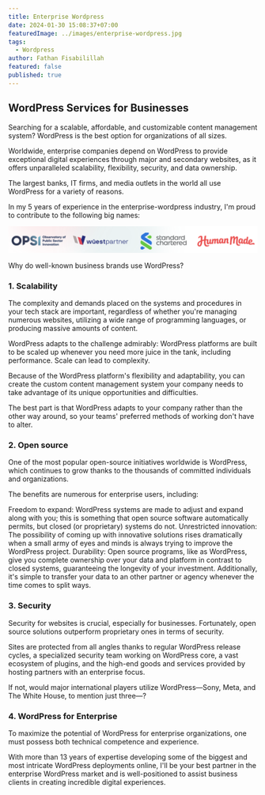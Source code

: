 ```yaml
---
title: Enterprise Wordpress
date: 2024-01-30 15:08:37+07:00
featuredImage: ../images/enterprise-wordpress.jpg
tags:
  - Wordpress
author: Fathan Fisabilillah
featured: false
published: true
---
```

## **WordPress Services for Businesses**

Searching for a scalable, affordable, and customizable content management system? WordPress is the best option for organizations of all sizes.

Worldwide, enterprise companies depend on WordPress to provide exceptional digital experiences through major and secondary websites, as it offers unparalleled scalability, flexibility, security, and data ownership.

The largest banks, IT firms, and media outlets in the world all use WordPress for a variety of reasons.

In my 5 years of experience in the enterprise-wordpress industry, I'm proud to contribute to the following big names:

![Fathan Enterprise Wordpress](../images/screenshot-2024-01-31-at-22.44.09.png)

Why do well-known business brands use WordPress?

### 1. Scalability

The complexity and demands placed on the systems and procedures in your tech stack are important, regardless of whether you're managing numerous websites, utilizing a wide range of programming languages, or producing massive amounts of content.

WordPress adapts to the challenge admirably: WordPress platforms are built to be scaled up whenever you need more juice in the tank, including performance. Scale can lead to complexity.

Because of the WordPress platform's flexibility and adaptability, you can create the custom content management system your company needs to take advantage of its unique opportunities and difficulties.

The best part is that WordPress adapts to your company rather than the other way around, so your teams' preferred methods of working don't have to alter.

### 2. Open source

One of the most popular open-source initiatives worldwide is WordPress, which continues to grow thanks to the thousands of committed individuals and organizations.

The benefits are numerous for enterprise users, including:

Freedom to expand: WordPress systems are made to adjust and expand along with you; this is something that open source software automatically permits, but closed (or proprietary) systems do not.
Unrestricted innovation: The possibility of coming up with innovative solutions rises dramatically when a small army of eyes and minds is always trying to improve the WordPress project.
Durability: Open source programs, like as WordPress, give you complete ownership over your data and platform in contrast to closed systems, guaranteeing the longevity of your investment. Additionally, it's simple to transfer your data to an other partner or agency whenever the time comes to split ways.

### 3. Security

Security for websites is crucial, especially for businesses. Fortunately, open source solutions outperform proprietary ones in terms of security.

Sites are protected from all angles thanks to regular WordPress release cycles, a specialized security team working on WordPress core, a vast ecosystem of plugins, and the high-end goods and services provided by hosting partners with an enterprise focus.

If not, would major international players utilize WordPress—Sony, Meta, and The White House, to mention just three—?

### 4. WordPress for Enterprise

To maximize the potential of WordPress for enterprise organizations, one must possess both technical competence and experience.

With more than 13 years of expertise developing some of the biggest and most intricate WordPress deployments online, I'll be your best partner in the enterprise WordPress market and is well-positioned to assist business clients in creating incredible digital experiences.